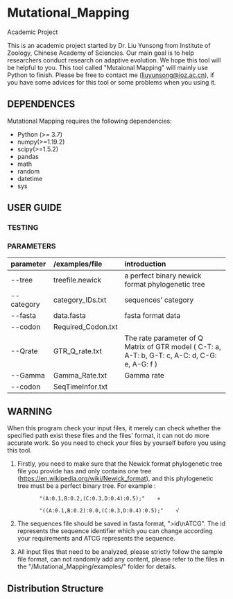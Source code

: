 # Mutational_Mapping
Academic Project

This is an academic project started by Dr. Liu Yunsong from Institute of Zoology, Chinese Academy of Sciencies. Our main goal is to help researchers conduct research on adaptive evolution. We hope this tool will be helpful to you. This tool called "Mutaional Mapping" will mainly use Python to finish. Please be free to contact me (liuyunsong@ioz.ac.cn), if you have some advices for this tool or some problems when you using it.  


## DEPENDENCES
Mutational Mapping requires the following dependencies:
- Python (>= 3.7)
- numpy(>=1.19.2)
- scipy(>=1.5.2)
- pandas
- math
- random
- datetime
- sys

## USER GUIDE
### TESTING

### PARAMETERS

| parameter | /examples/file | introduction |
| :------------- | :------------- | :------------- |
| --tree | treefile.newick | a perfect binary newick format phylogenetic tree |
| --category | category_IDs.txt | sequences' category |
| --fasta | data.fasta | fasta format data |
| --codon | Required_Codon.txt | |
| --Qrate | GTR_Q_rate.txt | The rate parameter of Q Matrix of GTR model  ( C-T: a, A-T: b, G-T: c, A-C: d, C-G: e, A-G: f ) |
| --Gamma | Gamma_Rate.txt | Gamma rate |
| --codon | SeqTimeInfor.txt| |

## WARNING
When this program check your input files, it merely can check whether the specified path exist these files and the files' format, it can not do more accurate work. So you need to check your files by yourself before you using this tool.
1. Firstly, you need to make sure that the Newick format phylogenetic tree file you provide has and only contains one tree (https://en.wikipedia.org/wiki/Newick_format), and this phylogenetic tree must be a perfect binary tree.
For example : 

              "(A:0.1,B:0.2,(C:0.3,D:0.4):0.5);"    ×
              
              "((A:0.1,B:0.2):0.0,(C:0.3,D:0.4):0.5);"    √
2. The sequences file should be saved in fasta format, ">id\nATCG". The id represents the sequence identifier which you can change according your requirements and ATCG represents the sequence.

3. All input files that need to be analyzed, please strictly follow the sample file format, can not randomly add any content, please refer to the files in the "/Mutational_Mapping/examples/" folder for details.

## Distribution Structure
